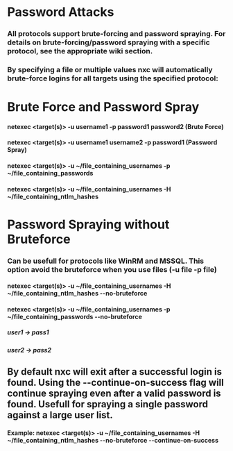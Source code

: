 # Password Attacks

### All protocols support brute-forcing and password spraying. For details on brute-forcing/password spraying with a specific protocol, see the appropriate wiki section.

### By specifying a file or multiple values nxc will automatically brute-force logins for all targets using the specified protocol:

# Brute Force and Password Spray

#### netexec <protocol> <target(s)> -u username1 -p password1 password2 (Brute Force)

#### netexec <protocol> <target(s)> -u username1 username2 -p password1 (Password Spray)

#### netexec <protocol> <target(s)> -u ~/file_containing_usernames -p ~/file_containing_passwords

#### netexec <protocol> <target(s)> -u ~/file_containing_usernames -H ~/file_containing_ntlm_hashes 

# Password Spraying without Bruteforce

### Can be usefull for protocols like WinRM and MSSQL. This option avoid the bruteforce when you use files (-u file -p file)

#### netexec <protocol> <target(s)> -u ~/file_containing_usernames -H ~/file_containing_ntlm_hashes --no-bruteforce

#### netexec <protocol> <target(s)> -u ~/file_containing_usernames -p ~/file_containing_passwords --no-bruteforce

##### user1 -> pass1

##### user2 -> pass2

## By default nxc will exit after a successful login is found. Using the --continue-on-success flag will continue spraying even after a valid password is found. Usefull for spraying a single password against a large user list.

#### Example: netexec <protocol> <target(s)> -u ~/file_containing_usernames -H ~/file_containing_ntlm_hashes --no-bruteforce --continue-on-success

